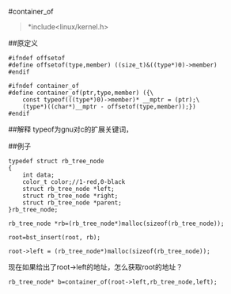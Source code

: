 #container_of

>*include<linux/kernel.h>

##原定义
```
#ifndef offsetof
#define offsetof(type,member) ((size_t)&((type*)0)->member)
#endif
```

```
#ifndef container_of
#define container_of(ptr,type,member) ({\
    const typeof(((type*)0)->member)* __mptr = (ptr);\
    (type*)((char*)__mptr - offsetof(type,member));})
#endif

```

##解释
typeof为gnu对c的扩展关键词，

##例子
```
typedef struct rb_tree_node
{
    int data;
    color_t color;//1-red,0-black
    struct rb_tree_node *left;
    struct rb_tree_node *right;
    struct rb_tree_node *parent;
}rb_tree_node;

rb_tree_node *rb=(rb_tree_node*)malloc(sizeof(rb_tree_node));

root=bst_insert(root, rb);

root->left = (rb_tree_node*)malloc(sizeof(rb_tree_node));
```
现在如果给出了root->left的地址，怎么获取root的地址？
```
rb_tree_node* b=container_of(root->left,rb_tree_node,left);
```
